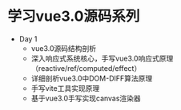 # 学习vue3.0源码系列

- Day 1
    - vue3.0源码结构剖析
    - 深入响应式系统核心，手写vue3.0响应式原理（reactive/ref/computed/effect）
    - 详细剖析vue3.0中DOM-DIFF算法原理
    - 手写vite工具实现原理
    - 基于vue3.0手写实现canvas渲染器


